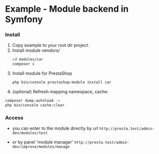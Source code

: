 # Example - Module backend in Symfony

### Install

1. Copy example to your root dir project.
1. Install module vendors/
    ```bash
    cd modules/car
    composer i
    ```
1. Install module for PrestaShop
    ```bash
    php bin/console prestashop:module install car
    ```
1. (optional) Refresh mapping namespace, cache:
```bash
composer dump-autoload -o
php bin/console cache:clear
```

### Access
* you can enter to the module directly by url
`http://presta.test/admin-dev/modules/test`

* or by panel 'module manager'
`http://presta.test/admin-dev/improve/modules/manage`
